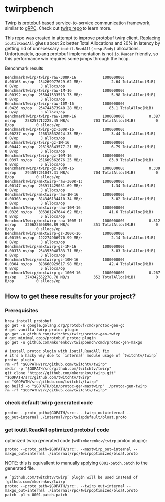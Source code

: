 # twirpbench

Twirp is [protobuf](https://developers.google.com/protocol-buffers/docs/proto3)-based service-to-service communication framework, similar to [gRPC](http://www.grpc.io/).
Check out [twirp repo](https://github.com/twitchtv/twirp) to learn more.

This repo was created in attempt to improve protobuf twirp client. Replacing `ioutilReadAll` gives about 2x better Total Allocations and 20% in latency by getting rid of unnecessary `ioutil.ReadAll(resp.Body)` allocations. Unfortunately, golang protobuf implementation is not `io.Reader` friendly, so this performance win requires some jumps through the hoop.

Benchmark results
```
BenchmarkTwirp/twirp-raw-300K-16         	1000000000	         0.00163 ns/op	184269977629.62 MB/s	         2.64 TotalAlloc(MiB)	       0 B/op	       0 allocs/op
BenchmarkTwirp/twirp-raw-1M-16           	1000000000	         0.00392 ns/op	255041533513.73 MB/s	         5.98 TotalAlloc(MiB)	       0 B/op	       0 allocs/op
BenchmarkTwirp/twirp-raw-10M-16          	1000000000	         0.0426 ns/op	234744373940.28 MB/s	        83.1 TotalAlloc(MiB)	       0 B/op	       0 allocs/op
BenchmarkTwirp/twirp-raw-100M-16         	1000000000	         0.387 ns/op	258257712225.45 MB/s	       703 TotalAlloc(MiB)	       0 B/op	       0 allocs/op
BenchmarkTwirp/twirp-gz-300K-16          	1000000000	         0.00237 ns/op	126818632024.33 MB/s	         3.44 TotalAlloc(MiB)	       0 B/op	       0 allocs/op
BenchmarkTwirp/twirp-gz-1M-16            	1000000000	         0.00442 ns/op	226198643577.21 MB/s	         6.79 TotalAlloc(MiB)	       0 B/op	       0 allocs/op
BenchmarkTwirp/twirp-gz-10M-16           	1000000000	         0.0397 ns/op	251609362676.25 MB/s	        83.9 TotalAlloc(MiB)	       0 B/op	       0 allocs/op
BenchmarkTwirp/twirp-gz-100M-16          	1000000000	         0.339 ns/op	294597201047.31 MB/s	       704 TotalAlloc(MiB)	       0 B/op	       0 allocs/op
BenchmarkTwirp/maxtwirp-raw-300K-16      	1000000000	         0.00147 ns/op	203911429031.69 MB/s	         1.34 TotalAlloc(MiB)	       0 B/op	       0 allocs/op
BenchmarkTwirp/maxtwirp-raw-1M-16        	1000000000	         0.00308 ns/op	324346134410.34 MB/s	         3.02 TotalAlloc(MiB)	       0 B/op	       0 allocs/op
BenchmarkTwirp/maxtwirp-raw-10M-16       	1000000000	         0.0326 ns/op	306301247644.62 MB/s	        41.6 TotalAlloc(MiB)	       0 B/op	       0 allocs/op
BenchmarkTwirp/maxtwirp-raw-100M-16      	1000000000	         0.312 ns/op	320623666896.89 MB/s	       351 TotalAlloc(MiB)	       0 B/op	       0 allocs/op
BenchmarkTwirp/maxtwirp-gz-300K-16       	1000000000	         0.00156 ns/op	192274906970.99 MB/s	         2.14 TotalAlloc(MiB)	       0 B/op	       0 allocs/op
BenchmarkTwirp/maxtwirp-gz-1M-16         	1000000000	         0.00378 ns/op	264353048783.71 MB/s	         3.83 TotalAlloc(MiB)	       0 B/op	       0 allocs/op
BenchmarkTwirp/maxtwirp-gz-10M-16        	1000000000	         0.0304 ns/op	328668929617.98 MB/s	        42.4 TotalAlloc(MiB)	       0 B/op	       0 allocs/op
BenchmarkTwirp/maxtwirp-gz-100M-16       	1000000000	         0.267 ns/op	374342562278.78 MB/s	       352 TotalAlloc(MiB)	       0 B/op	       0 allocs/op
```

## How to get these results for your project?

### Prerequisites
```
brew install protobuf
go get -u google.golang.org/protobuf/cmd/protoc-gen-go
# get vanilla twirp protoc plugin
go get -u github.com/twitchtv/twirp/protoc-gen-twirp
# get minimal gogo/protobuf protoc plugin
go get -u github.com/mkorenkov/twirpbench/cmd/protoc-gen-maxgo

# install protoc plugin with ioutil.ReadAll fix
# it's a hacky way due to `internal` module usage of `twitchtv/twirp` protoc plugin
rm -rf "$GOPATH/src/github.com/twitchtv/twirp"
mkdir -p "$GOPATH/src/github.com/twitchtv/twirp"
git clone "https://github.com/mkorenkov/twirp.git" "$GOPATH/src/github.com/twitchtv/twirp"
cd "$GOPATH/src/github.com/twitchtv/twirp"
go build -o "$GOPATH/bin/protoc-gen-maxtwirp" ./protoc-gen-twirp
rm -rf "$GOPATH/src/github.com/twitchtv/twirp"
```

### check default twirp generated code
```
protoc --proto_path=$GOPATH/src:. --twirp_out=internal --go_out=internal ./internal/rpc/twirpdefault/bloat.proto
```

### get ioutil.ReadAll optimized protobuf code
optimized twirp generated code (with `mkorenkov/twirp` protoc plugin):
```
protoc --proto_path=$GOPATH/src:. --maxtwirp_out=internal --maxgo_out=internal ./internal/rpc/twirpoptimized/bloat.proto
```

NOTE: this is equivallent to manually applying `0001-patch.patch` to the generated file.
```
# `github.com/twitchtv/twirp` plugin will be used instead of `github.com/mkorenkov/twirp`
protoc --proto_path=$GOPATH/src:. --twirp_out=internal --maxgo_out=internal ./internal/rpc/twirpoptimized/bloat.proto
patch -p1 < 0001-patch.patch
```
